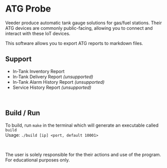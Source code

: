 # ATG Probe
Veeder produce automatic tank gauge solutions for gas/fuel stations. Their ATG devices are commonly public-facing, allowing you to connect and interact with these IoT devices.

This software allows you to export ATG reports to markdown files.

## Support
- In-Tank Inventory Report
- In-Tank Delivery Report *(unsupported)*
- In-Tank Alarm History Report *(unsupported)*
- Service History Report *(unsupported)*
<br>

## Build / Run
To build, run `make` in the terminal which will generate an executable called `build`<br>
Usage: `./build [ip] <port, default 10001>`

<br>

The user is solely responsible for the their actions and use of the program. For educational purposes only.
